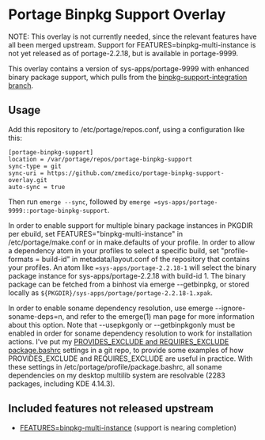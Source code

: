 Portage Binpkg Support Overlay
==============================

NOTE: This overlay is not currently needed, since the relevant features have all
been merged upstream. Support for FEATURES=binpkg-multi-instance is not yet
released as of portage-2.2.18, but is available in portage-9999.

This overlay contains a version of sys-apps/portage-9999 with enhanced binary package support, which pulls from the
[binpkg-support-integration branch](https://github.com/zmedico/portage/tree/binpkg-support-integration).

Usage
-----

Add this repository to /etc/portage/repos.conf, using a configuration like this:
```
[portage-binpkg-support]
location = /var/portage/repos/portage-binpkg-support
sync-type = git
sync-uri = https://github.com/zmedico/portage-binpkg-support-overlay.git
auto-sync = true
```

Then run `emerge --sync`, followed by `emerge =sys-apps/portage-9999::portage-binpkg-support`.

In order to enable support for multiple binary package instances in PKGDIR per ebuild, set
FEATURES="binpkg-multi-instance" in /etc/portage/make.conf or in make.defaults of your profile.
In order to allow a dependency atom in your profiles to select a specific build, set
"profile-formats = build-id" in metadata/layout.conf of the repository that contains your
profiles. An atom like `=sys-apps/portage-2.2.18-1` will select the binary package instance
for sys-apps/portage-2.2.18 with build-id 1. The binary package can be fetched from a binhost
via emerge --getbinpkg, or stored locally as `${PKGDIR}/sys-apps/portage/portage-2.2.18-1.xpak`.

In order to enable soname dependency resolution, use emerge --ignore-soname-deps=n, and refer
to the emerge(1) man page for more information about this option. Note that --usepkgonly or
--getbinpkgonly must be enabled in order for soname dependency resolution to work for
installation actions. I've put my
[PROVIDES_EXCLUDE and REQUIRES_EXCLUDE package.bashrc](https://github.com/zmedico/portage-soname-bashrc)
settings in a git repo, to provide some examples of how PROVIDES_EXCLUDE and REQUIRES_EXCLUDE
are useful in practice. With these settings in /etc/portage/profile/package.bashrc, all soname
dependencies on my desktop multilib system are resolvable (2283 packages, including KDE 4.14.3).


Included features not released upstream
---------------------------------------

* [FEATURES=binpkg-multi-instance](https://github.com/zmedico/portage/tree/multi-binpkg-per-ebuild) (support is nearing completion)
